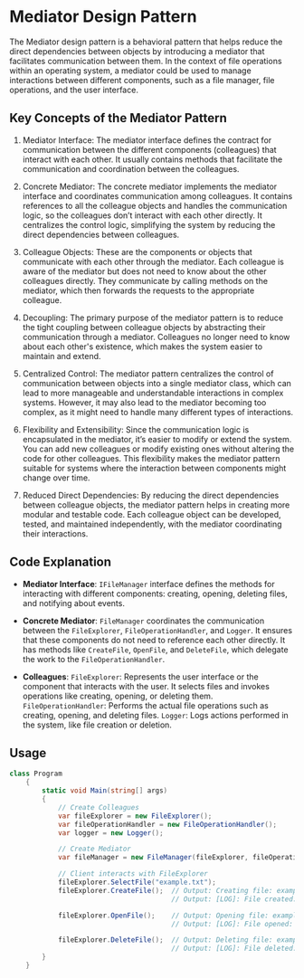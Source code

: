 ﻿# Mediator Design Pattern
The Mediator design pattern is a behavioral pattern that helps reduce the direct dependencies between objects by introducing a mediator that facilitates communication between them. In the context of file operations within an operating system, a mediator could be used to manage interactions between different components, such as a file manager, file operations, and the user interface.

## Key Concepts of the Mediator Pattern
1. Mediator Interface:
The mediator interface defines the contract for communication between the different components (colleagues) that interact with each other.
It usually contains methods that facilitate the communication and coordination between the colleagues.

2. Concrete Mediator:
The concrete mediator implements the mediator interface and coordinates communication among colleagues.
It contains references to all the colleague objects and handles the communication logic, so the colleagues don’t interact with each other directly.
It centralizes the control logic, simplifying the system by reducing the direct dependencies between colleagues.

3. Colleague Objects:
These are the components or objects that communicate with each other through the mediator.
Each colleague is aware of the mediator but does not need to know about the other colleagues directly.
They communicate by calling methods on the mediator, which then forwards the requests to the appropriate colleague.

4. Decoupling:
The primary purpose of the mediator pattern is to reduce the tight coupling between colleague objects by abstracting their communication through a mediator.
Colleagues no longer need to know about each other's existence, which makes the system easier to maintain and extend.

5. Centralized Control:
The mediator pattern centralizes the control of communication between objects into a single mediator class, which can lead to more manageable and understandable interactions in complex systems.
However, it may also lead to the mediator becoming too complex, as it might need to handle many different types of interactions.

6. Flexibility and Extensibility:
Since the communication logic is encapsulated in the mediator, it’s easier to modify or extend the system. You can add new colleagues or modify existing ones without altering the code for other colleagues.
This flexibility makes the mediator pattern suitable for systems where the interaction between components might change over time.

6. Reduced Direct Dependencies:
By reducing the direct dependencies between colleague objects, the mediator pattern helps in creating more modular and testable code.
Each colleague object can be developed, tested, and maintained independently, with the mediator coordinating their interactions.

## Code Explanation
* **Mediator Interface**:
`IFileManager` interface defines the methods for interacting with different components: creating, opening, deleting files, and notifying about events.

* **Concrete Mediator**:
`FileManager` coordinates the communication between the `FileExplorer`, `FileOperationHandler`, and `Logger`. It ensures that these components do not need to reference each other directly.
It has methods like `CreateFile`, `OpenFile`, and `DeleteFile`, which delegate the work to the `FileOperationHandler`.

* **Colleagues**:
`FileExplorer`: Represents the user interface or the component that interacts with the user. It selects files and invokes operations like creating, opening, or deleting them.
`FileOperationHandler`: Performs the actual file operations such as creating, opening, and deleting files.
`Logger`: Logs actions performed in the system, like file creation or deletion.

## Usage

```csharp
class Program
    {
        static void Main(string[] args)
        {
            // Create Colleagues
            var fileExplorer = new FileExplorer();
            var fileOperationHandler = new FileOperationHandler();
            var logger = new Logger();

            // Create Mediator
            var fileManager = new FileManager(fileExplorer, fileOperationHandler, logger);

            // Client interacts with FileExplorer
            fileExplorer.SelectFile("example.txt");
            fileExplorer.CreateFile();  // Output: Creating file: example.txt
                                        // Output: [LOG]: File created: example.txt

            fileExplorer.OpenFile();    // Output: Opening file: example.txt
                                        // Output: [LOG]: File opened: example.txt

            fileExplorer.DeleteFile();  // Output: Deleting file: example.txt
                                        // Output: [LOG]: File deleted: example.txt
        }
    }
```